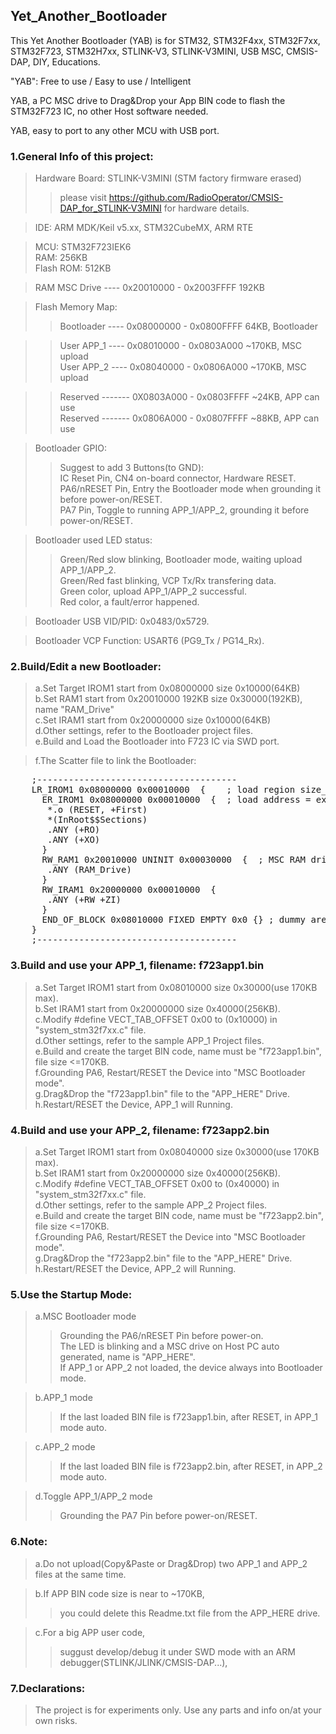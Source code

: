 ## Yet_Another_Bootloader  
This Yet Another Bootloader (YAB) is for STM32, STM32F4xx, STM32F7xx, STM32F723, STM32H7xx, STLINK-V3, STLINK-V3MINI, USB MSC, CMSIS-DAP, DIY, Educations.  
      
"YAB": Free to use / Easy to use / Intelligent  

YAB, a PC MSC drive to Drag&Drop your App BIN code to flash the STM32F723 IC, no other Host software needed.  

YAB, easy to port to any other MCU with USB port.
  
  
### 1.General Info of this project:  

>  Hardware Board: STLINK-V3MINI (STM factory firmware erased)  
>>  please visit https://github.com/RadioOperator/CMSIS-DAP_for_STLINK-V3MINI for hardware details.
    
>  IDE: ARM MDK/Keil v5.xx, STM32CubeMX, ARM RTE  
  
>  MCU:        STM32F723IEK6  
>  RAM:        256KB  
>  Flash ROM:  512KB  
    
>  RAM MSC Drive ---- 0x20010000 - 0x2003FFFF  192KB  
      
>  Flash Memory Map:  
>>    Bootloader ---- 0x08000000 - 0x0800FFFF  64KB, Bootloader   
  
>>    User APP_1 ---- 0x08010000 - 0x0803A000  ~170KB, MSC upload  
>>    User APP_2 ---- 0x08040000 - 0x0806A000  ~170KB, MSC upload  
      
>>    Reserved -------  0X0803A000 - 0x0803FFFF  ~24KB, APP can use  
>>    Reserved -------  0x0806A000 - 0x0807FFFF  ~88KB, APP can use  
    
>  Bootloader GPIO:  
>>    Suggest to add 3 Buttons(to GND):  
>>      IC Reset Pin, CN4 on-board connector, Hardware RESET.  
>>      PA6/nRESET Pin, Entry the Bootloader mode when grounding it before power-on/RESET.  
>>      PA7 Pin, Toggle to running APP_1/APP_2, grounding it before power-on/RESET.  
      
>  Bootloader used LED status:  
>>    Green/Red slow blinking, Bootloader mode, waiting upload APP_1/APP_2.  
>>    Green/Red fast blinking, VCP Tx/Rx transfering data.  
>>    Green color, upload APP_1/APP_2 successful.  
>>    Red   color, a fault/error happened.  
      
>  Bootloader USB VID/PID:  0x0483/0x5729.  
    
>  Bootloader VCP Function: USART6 (PG9_Tx / PG14_Rx).  
    
    
### 2.Build/Edit a new Bootloader:  
    
>  a.Set Target IROM1 start from 0x08000000 size 0x10000(64KB)  
>  b.Set RAM1 start from 0x20010000 192KB size 0x30000(192KB), name "RAM_Drive"  
>  c.Set IRAM1 start from 0x20000000 size 0x10000(64KB)  
>  d.Other settings, refer to the Bootloader project files.  
>  e.Build and Load the Bootloader into F723 IC via SWD port.  
    
>  f.The Scatter file to link the Bootloader:  
<pre>
    ;--------------------------------------  
    LR_IROM1 0x08000000 0x00010000  {    ; load region size_region  
      ER_IROM1 0x08000000 0x00010000  {  ; load address = execution address  
       *.o (RESET, +First)  
       *(InRoot$$Sections)  
       .ANY (+RO)  
       .ANY (+XO)  
      }  
      RW_RAM1 0x20010000 UNINIT 0x00030000  {  ; MSC RAM drive  
       .ANY (RAM_Drive)  
      }  
      RW_IRAM1 0x20000000 0x00010000  {  
       .ANY (+RW +ZI)  
      }  
      END_OF_BLOCK 0x08010000 FIXED EMPTY 0x0 {} ; dummy area to fill 0xFF  
    }  
    ;--------------------------------------  
</pre>
    
### 3.Build and use your APP_1, filename: f723app1.bin  
    
>  a.Set Target IROM1 start from 0x08010000 size 0x30000(use 170KB max).  
>  b.Set IRAM1 start from 0x20000000 size 0x40000(256KB).  
>  c.Modify #define VECT_TAB_OFFSET 0x00 to (0x10000) in "system_stm32f7xx.c" file.  
>  d.Other settings, refer to the sample APP_1 Project files.  
>  e.Build and create the target BIN code, name must be "f723app1.bin", file size <=170KB.  
>  f.Grounding PA6, Restart/RESET the Device into "MSC Bootloader mode".  
>  g.Drag&Drop the "f723app1.bin" file to the "APP_HERE" Drive.  
>  h.Restart/RESET the Device, APP_1 will Running.  
    
    
### 4.Build and use your APP_2, filename: f723app2.bin  
    
>  a.Set Target IROM1 start from 0x08040000 size 0x30000(use 170KB max).  
>  b.Set IRAM1 start from 0x20000000 size 0x40000(256KB).  
>  c.Modify #define VECT_TAB_OFFSET 0x00 to (0x40000) in "system_stm32f7xx.c" file.  
>  d.Other settings, refer to the sample APP_2 Project files.  
>  e.Build and create the target BIN code, name must be "f723app2.bin", file size <=170KB.  
>  f.Grounding PA6, Restart/RESET the Device into "MSC Bootloader mode".  
>  g.Drag&Drop the "f723app2.bin" file to the "APP_HERE" Drive.  
>  h.Restart/RESET the Device, APP_2 will Running.  
      
      
### 5.Use the Startup Mode:  
  
>  a.MSC Bootloader mode  
>>    Grounding the PA6/nRESET Pin before power-on.  
>>    The LED is blinking and a MSC drive on Host PC auto generated, name is "APP_HERE".  
>>    If APP_1 or APP_2 not loaded, the device always into Bootloader mode.  
      
>  b.APP_1 mode  
>>    If the last loaded BIN file is f723app1.bin, after RESET, in APP_1 mode auto.  

>  c.APP_2 mode  
>>    If the last loaded BIN file is f723app2.bin, after RESET, in APP_2 mode auto.  
      
>  d.Toggle APP_1/APP_2 mode  
>>    Grounding the PA7 Pin before power-on/RESET.  
      
      
### 6.Note:  
    
>  a.Do not upload(Copy&Paste or Drag&Drop) two APP_1 and APP_2 files at the same time.  
    
>  b.If APP BIN code size is near to ~170KB,   
>>    you could delete this Readme.txt file from the APP_HERE drive.  
      
>  c.For a big APP user code,   
>>    suggust develop/debug it under SWD mode with an ARM debugger(STLINK/JLINK/CMSIS-DAP...),  
    
    
### 7.Declarations:  
  
>  The project is for experiments only. Use any parts and info on/at your own risks.  
  
